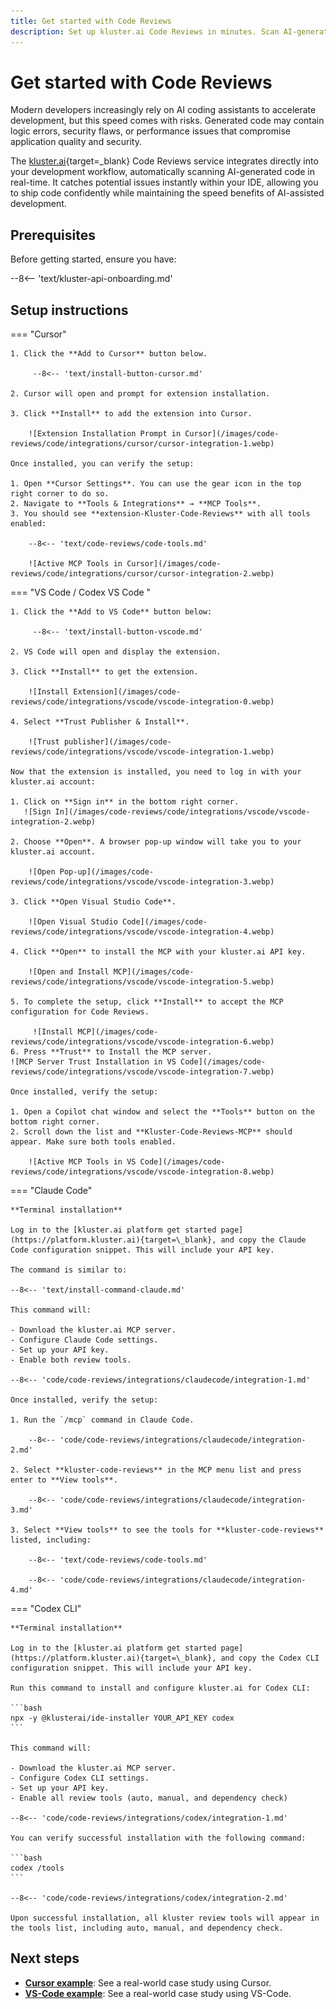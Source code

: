 ```yaml
---
title: Get started with Code Reviews
description: Set up kluster.ai Code Reviews in minutes. Scan AI-generated code for errors, vulnerabilities, and performance issues with Cursor and AI assistants.
---
```


# Get started with Code Reviews

Modern developers increasingly rely on AI coding assistants to accelerate development, but this speed comes with risks. Generated code may contain logic errors, security flaws, or performance issues that compromise application quality and security.

The [kluster.ai](https://www.kluster.ai/){target=\_blank} Code Reviews service integrates directly into your development workflow, automatically scanning AI-generated code in real-time. It catches potential issues instantly within your IDE, allowing you to ship code confidently while maintaining the speed benefits of AI-assisted development.

## Prerequisites

Before getting started, ensure you have:

--8<-- 'text/kluster-api-onboarding.md'

## Setup instructions

=== "Cursor"
    
    1. Click the **Add to Cursor** button below.
        
         --8<-- 'text/install-button-cursor.md'
    
    2. Cursor will open and prompt for extension installation.
    
    3. Click **Install** to add the extension into Cursor.

        ![Extension Installation Prompt in Cursor](/images/code-reviews/code/integrations/cursor/cursor-integration-1.webp)

    Once installed, you can verify the setup:

    1. Open **Cursor Settings**. You can use the gear icon in the top right corner to do so.
    2. Navigate to **Tools & Integrations** → **MCP Tools**.
    3. You should see **extension-Kluster-Code-Reviews** with all tools enabled:

        --8<-- 'text/code-reviews/code-tools.md'

        ![Active MCP Tools in Cursor](/images/code-reviews/code/integrations/cursor/cursor-integration-2.webp)

=== "VS Code / Codex VS Code "
   
    1. Click the **Add to VS Code** button below: 
        
         --8<-- 'text/install-button-vscode.md'
    
    2. VS Code will open and display the extension.
    
    3. Click **Install** to get the extension.

        ![Install Extension](/images/code-reviews/code/integrations/vscode/vscode-integration-0.webp)

    4. Select **Trust Publisher & Install**.

        ![Trust publisher](/images/code-reviews/code/integrations/vscode/vscode-integration-1.webp)

    Now that the extension is installed, you need to log in with your kluster.ai account:
       
    1. Click on **Sign in** in the bottom right corner.
       ![Sign In](/images/code-reviews/code/integrations/vscode/vscode-integration-2.webp)

    2. Choose **Open**. A browser pop-up window will take you to your kluster.ai account. 

        ![Open Pop-up](/images/code-reviews/code/integrations/vscode/vscode-integration-3.webp)
          
    3. Click **Open Visual Studio Code**.

        ![Open Visual Studio Code](/images/code-reviews/code/integrations/vscode/vscode-integration-4.webp)

    4. Click **Open** to install the MCP with your kluster.ai API key.
        
        ![Open and Install MCP](/images/code-reviews/code/integrations/vscode/vscode-integration-5.webp)

    5. To complete the setup, click **Install** to accept the MCP configuration for Code Reviews. 
    
         ![Install MCP](/images/code-reviews/code/integrations/vscode/vscode-integration-6.webp)
    6. Press **Trust** to Install the MCP server.
    ![MCP Server Trust Installation in VS Code](/images/code-reviews/code/integrations/vscode/vscode-integration-7.webp)
        
    Once installed, verify the setup:
    
    1. Open a Copilot chat window and select the **Tools** button on the bottom right corner.
    2. Scroll down the list and **Kluster-Code-Reviews-MCP** should appear. Make sure both tools enabled.

        ![Active MCP Tools in VS Code](/images/code-reviews/code/integrations/vscode/vscode-integration-8.webp)

=== "Claude Code"

    **Terminal installation**
    
    Log in to the [kluster.ai platform get started page](https://platform.kluster.ai){target=\_blank}, and copy the Claude Code configuration snippet. This will include your API key.

    The command is similar to:
    
    --8<-- 'text/install-command-claude.md'
    
    This command will:

    - Download the kluster.ai MCP server.
    - Configure Claude Code settings.
    - Set up your API key.
    - Enable both review tools.

    --8<-- 'code/code-reviews/integrations/claudecode/integration-1.md'
      
    Once installed, verify the setup:
    
    1. Run the `/mcp` command in Claude Code.

        --8<-- 'code/code-reviews/integrations/claudecode/integration-2.md'

    2. Select **kluster-code-reviews** in the MCP menu list and press enter to **View tools**.

        --8<-- 'code/code-reviews/integrations/claudecode/integration-3.md'

    3. Select **View tools** to see the tools for **kluster-code-reviews** listed, including:
        
        --8<-- 'text/code-reviews/code-tools.md'

        --8<-- 'code/code-reviews/integrations/claudecode/integration-4.md'

=== "Codex CLI"

    **Terminal installation**

    Log in to the [kluster.ai platform get started page](https://platform.kluster.ai){target=\_blank}, and copy the Codex CLI configuration snippet. This will include your API key.

    Run this command to install and configure kluster.ai for Codex CLI:

    ```bash
    npx -y @klusterai/ide-installer YOUR_API_KEY codex
    ```

    This command will:

    - Download the kluster.ai MCP server.
    - Configure Codex CLI settings.
    - Set up your API key.
    - Enable all review tools (auto, manual, and dependency check)

    --8<-- 'code/code-reviews/integrations/codex/integration-1.md'

    You can verify successful installation with the following command:

    ```bash
    codex /tools
    ```

    --8<-- 'code/code-reviews/integrations/codex/integration-2.md'

    Upon successful installation, all kluster review tools will appear in the tools list, including auto, manual, and dependency check.

## Next steps

- **[Cursor example](/code-reviews/examples/cursor-firebase-nextjs/)**: See a real-world case study using Cursor.
- **[VS-Code example](/code-reviews/examples/vscode-admin-endpoint/)**: See a real-world case study using VS-Code.